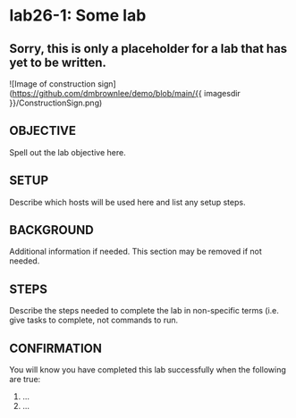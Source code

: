 # lab26-1: Some lab
## Sorry, this is only a placeholder for a lab that has yet to be written.

![Image of construction sign](https://github.com/dmbrownlee/demo/blob/main/{{ imagesdir }}/ConstructionSign.png)

## OBJECTIVE

Spell out the lab objective here.

## SETUP

Describe which hosts will be used here and list any setup steps.

## BACKGROUND

Additional information if needed.  This section may be removed if not needed.

## STEPS

Describe the steps needed to complete the lab in non-specific terms (i.e. give
tasks to complete, not commands to run.

## CONFIRMATION

You will know you have completed this lab successfully when the following are true:

  1. ...
  1. ...
